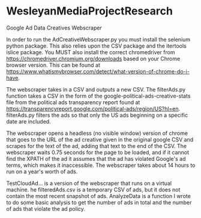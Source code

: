 # WesleyanMediaProjectResearch
Google Ad Data Creatives Webscraper

In order to run the AdCreativeWebscraper.py you must install the selenium python package. This also relies upon the CSV package and the itertools islice package. You MUST also install the correct chromedriver from https://chromedriver.chromium.org/downloads based on your Chrome browser version. This can be found at https://www.whatismybrowser.com/detect/what-version-of-chrome-do-i-have.

The webscraper takes in a CSV and outputs a new CSV. The filterAds.py function takes a CSV in the form of the google-political-ads-creative-stats file from the political ads transparency report found at https://transparencyreport.google.com/political-ads/region/US?hl=en. filterAds.py filters the ads so that only the US ads beginning on a specific date are included.

The webscraper opens a headless (no visible window) version of chrome that goes to the URL of the ad creative given in the original google CSV and scrapes for the text of the ad, adding that text to the end of the CSV. The webscraper waits 0.75 seconds for the page to be loaded, and if it cannot find the XPATH of the ad it assumes that the ad has violated Google's ad terms, which makes it inaccessible. The webscraper takes about 14 hours to run on a year's worth of ads.

TestCloudAd... is a version of the webscraper that runs on a virtual machine. he filteredAds.csv is a temporary CSV of ads, but it does not contain the most recent snapshot of ads.
AnalyzeData is a function I wrote to do some basic analysis to get the number of ads in total and the number of ads that violate the ad policy.
